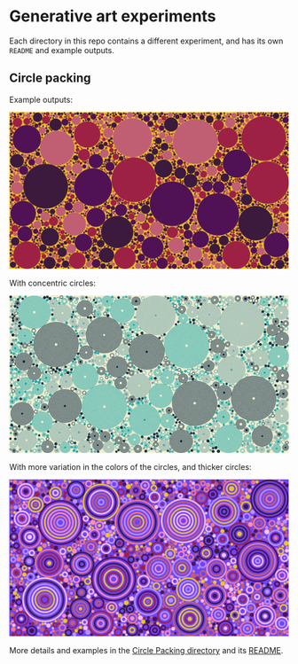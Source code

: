 # Generative art experiments

Each directory in this repo contains a different experiment, and has its own `README` and example outputs.

## Circle packing

Example outputs:

![](circle-packing/images/circle-pack-palette1-1.jpg)

With concentric circles:

![](circle-packing/images/circle-pack-concentric-2.jpg)

With more variation in the colors of the circles, and thicker circles:

![](circle-packing/images/circle-pack-concentric-random-colors-6.jpg)

More details and examples in the [Circle Packing directory](https://github.com/anaulin/generative-art/tree/master/circle-packing) and its [README](circle-packing/README.md).
